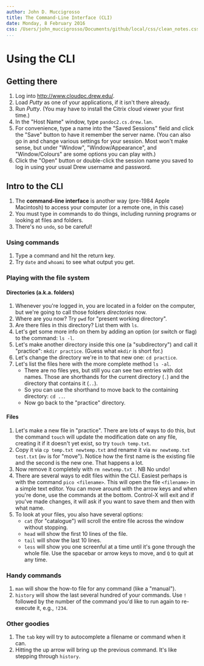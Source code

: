 ```yaml
---
author: John D. Muccigrosso
title: The Command-Line Interface (CLI)
date: Monday, 8 February 2016
css: /Users/john_muccigrosso/Documents/github/local/css/clean_notes.css
...
```


# Using the CLI

## Getting there

1. Log into <http://www.cloudpc.drew.edu/>.
1. Load *Putty* as one of your applications, if it isn't there already.
1. Run *Putty*. (You may have to install the Citrix cloud viewer your first time.)
1. In the "Host Name" window, type `pandoc2.cs.drew.lan`.
1. For convenience, type a name into the "Saved Sessions" field and click the "Save" button to have it remember the server name. (You can also go in and change various settings for your session. Most won't make sense, but under "Window", "Window/Appearance", and "Window/Colours" are some options you can play with.)
1. Click the "Open" button or double-click the session name you saved to log in using your usual Drew username and password.

## Intro to the CLI

1. The **command-line interface** is another way (pre-1984 Apple Macintosh) to access your computer (or a remote one, in this case)
1. You must type in commands to do things, including running programs or looking at files and folders.
1. There's no `undo`, so be careful!

### Using commands

1. Type a command and hit the return key.
1. Try `date` and `whoami` to see what output you get.

### Playing with the file system

#### Directories (a.k.a. folders)

1. Whenever you're logged in, you are located in a folder on the computer, but we're going to call those folders *directories* now.
1. Where are you now? Try `pwd` for "present working directory".
1. Are there files in this directory? List them with `ls`.
1. Let's get some more info on them by adding an option (or switch or flag) to the command: `ls -l`.
1. Let's make another directory inside this one (a "subdirectory") and call it "practice": `mkdir practice`. (Guess what `mkdir` is short for.)
1. Let's change the directory we're in to that new one: `cd practice`.
1. Let's list the files here with the more complete method `ls -al`.
	- There are no files yes, but still you can see two entries with dot names. Those are shorthands for the current directory (`.`) and the directory that contains it (`..`).
	- So you can use the shorthand to move back to the containing directory: `cd ..`.
	- Now go back to the "practice" directory.

#### Files

1. Let's make a new file in "practice". There are lots of ways to do this, but the command `touch` will update the modification date on any file, creating it if it doesn't yet exist, so try `touch temp.txt`.
1. Copy it via `cp temp.txt newtemp.txt` and rename it via `mv newtemp.txt test.txt` (`mv` is for "move"). Notice how the first name is the existing file and the second is the new one. That happens a lot.
1. Now remove it completely with `rm newtemp.txt `. NB No undo!
1. There are several ways to edit files within the CLI. Easiest perhaps is with the command `pico <filename>`. This will open the file `<filename>` in a simple text editor. You can move around with the arrow keys and when you're done, use the commands at the bottom. Control-X will exit and if you've made changes, it will ask if you want to save them and then with what name.
1. To look at your files, you also have several options:
	- `cat` (for "catalogue") will scroll the entire file across the window without stopping.
	- `head` will show the first 10 lines of the file.
	- `tail` will show the last 10 lines.
	- `less` will show you one screenful at a time until it's gone through the whole file. Use the spacebar or arrow keys to move, and `Q` to quit at any time.

### Handy commands

1. `man` <command> will show the how-to file for any command (like a "manual").
1. `history` will show the last several hundred of your commands. Use `!` followed by the number of the command you'd like to run again to re-execute it, e.g., `!234`.

### Other goodies

1. The `tab` key will try to autocomplete a filename or command when it can.
1. Hitting the up arrow will bring up the previous command. It's like stepping through `history`.